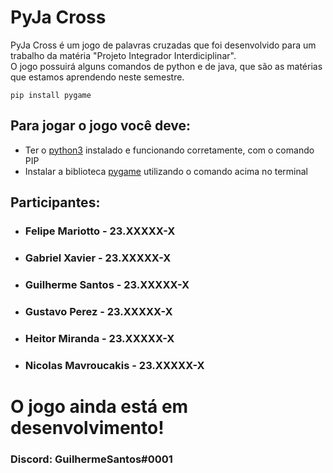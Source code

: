 # PyJa Cross

<p>PyJa Cross é um jogo de palavras cruzadas que foi desenvolvido para um trabalho da matéria "Projeto Integrador Interdiciplinar".<br>O jogo possuirá alguns comandos de python e de java, que são as matérias que estamos aprendendo neste semestre.</p>

```pip install pygame```

<h2>Para jogar o jogo você deve:</h2>
<ul>
    <li>Ter o <a href="https://www.python.org/downloads/" target="_blank">python3</a> instalado e funcionando corretamente, com o comando PIP</li>
    <li>Instalar a biblioteca <a href="https://www.pygame.org/news" target="_blank">pygame</a> utilizando o comando acima no terminal</li> 
</ul>

<h2>Participantes:</h2>
<ul>
    <li><h3>Felipe Mariotto - 23.XXXXX-X</h3></li>
    <li><h3>Gabriel Xavier - 23.XXXXX-X</h3></li>
    <li><h3>Guilherme Santos - 23.XXXXX-X</h3></li>
    <li><h3>Gustavo Perez - 23.XXXXX-X</h3></li>
    <li><h3>Heitor Miranda - 23.XXXXX-X</h3></li>
    <li><h3>Nicolas Mavroucakis - 23.XXXXX-X</h3></li>
</ul>

<h1>O jogo ainda está em desenvolvimento!</h1>
<h3>Discord: GuilhermeSantos#0001</h3>